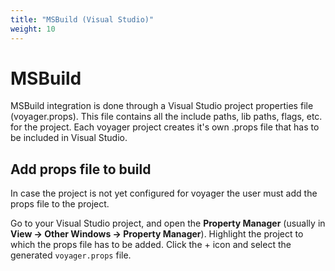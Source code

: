 ```yaml
---
title: "MSBuild (Visual Studio)"
weight: 10
---
```


# MSBuild
MSBuild integration is done through a Visual Studio project properties file (voyager.props).
This file contains all the include paths, lib paths, flags, etc. for the project.
Each voyager project creates it's own .props file that has to be included in Visual Studio.

## Add props file to build
In case the project is not yet configured for voyager the user must add the props file to the project.

Go to your Visual Studio project, and open the **Property Manager** (usually in **View -> Other Windows -> Property Manager**).
Highlight the project to which the props file has to be added. Click the + icon and select the generated `voyager.props` file.

